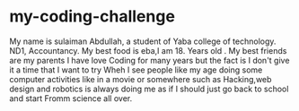 # my-coding-challenge 
 
My name is sulaiman Abdullah, a student of Yaba college of technology.
ND1, Accountancy. My best food is eba,I am 18. Years old . My best friends are my parents
I have love Coding for many years but the fact is I don't give it a time that I want to try
Wheh I see people like my age doing some computer activities like in a movie or somewhere such as 
Hacking,web design and robotics is always doing me as if I should just go back to school and start Fromm science all over.
